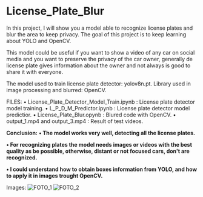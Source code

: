 # License_Plate_Blur

In this project, I will show you a model able to recognize license plates and blur the area to keep privacy. The goal of this project is to keep learning about YOLO and OpenCV. 

This model could be useful if you want to show a video of any car on social media and you want to preserve the privacy of the car owner, generally de license plate gives information about the owner and not always is good to share it with everyone. 

The model used to train license plate detector: yolov8n.pt.
Library used in image processing and blurred: OpenCV.

FILES:
•  License_Plate_Detector_Model_Train.ipynb : License plate detector model training.
•  L_P_D_M_Predictor.ipynb : License plate detector model predictior.
•  License_Plate_Blur.opynb : Blured code with OpenCV. 
•  output_1.mp4 and output_3.mp4 : Result of test videos. 


**Conclusion:**
**•  The model works very well, detecting all the license plates.**

**•  For recognizing plates the model needs images or videos with the best quality as be possible, otherwise, distant or not focused cars, don't are recognized.**

**•  I could understand how to obtain boxes information from YOLO, and how to apply it in images trought OpenCV.**


Images:
![FOTO_1](https://github.com/Santi-H-98/License_Plate_Blur/assets/147663147/181b65a1-4600-40cc-a438-6fb73a688c28)
![FOTO_2](https://github.com/Santi-H-98/License_Plate_Blur/assets/147663147/fc977b1d-563b-4a32-b8b0-bd2c1fbfec69)
